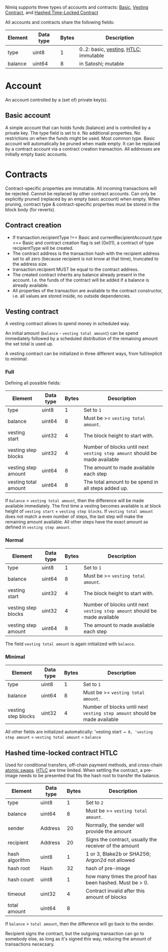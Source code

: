 Nimiq supports three types of accounts and contracts: [Basic](#basic-account), [Vesting Contract](#vesting-contract), and [Hashed Time-Locked Contract](#hashed-time-locked-contract-htlc)

All accounts and contracts share the following fields:

| Element | Data type    | Bytes | Description                                                                                     |
|---------|--------------|-------|-------------------------------------------------------------------------------------------------|
| type    | uint8        | 1     | 0..2: basic, [vesting](#vesting-contract), [HTLC](#hashed-time-locked-contract-htlc); immutable |
| balance | uint64       | 8     | in Satoshi; mutable                                                                             |

# Account
An account controlled by a (set of) private key(s).

## Basic account
A simple account that can holds funds (balance) and is controlled by a private key.
The type field is set to `0`. No additional properties.
No restrictions on when the funds might be used. Most common type.
Basic account will automatically be pruned when made empty. It can be replaced by a contract account via a contract creation transaction.
All addresses are initially empty basic accounts.

# Contracts
Contract-specific properties are immutable. All incoming transactions will be rejected.
Cannot be replaced by other contract accounts.
Can only be explicitly pruned (replaced by an empty basic account) when empty. When pruning, contract type & contract-specific properties must be stored in the block body (for reverts).

## Contract creation
* If transaction.recipientType !== Basic and currentRecipientAccount.type === Basic and contract creation flag is set (0x01), a contract of type recipientType will be created.
* The contract address is the transaction hash with the recipient address set to all zero (because recipient is not know at that time), truncated to the address size.
* transaction.recipient MUST be equal to the contract address.
* The created contract inherits any balance already present in the account. I.e. the funds of the contract will be added if a balance is already available.
* All properties of the transaction are available to the contract constructor, i.e. all values are stored inside, no outside dependencies.

## Vesting contract
A vesting contract allows to spend money in scheduled way.

An initial amount (`balance` - `vesting total amount`) can be spend immediately followed by a scheduled distribution of the remaining amount the set total is used up.

A vesting contract can be initialized in three different ways, from full/explicit to minimal:

### Full
Defining all possible fields:

| Element              | Data type    | Bytes | Description                                                                |
|----------------------|--------------|-------|----------------------------------------------------------------------------|
| type                 | uint8        | 1     | Set to `1`                                                                 |
| balance              | uint64       | 8     | Must be >= `vesting total amount`.                                         |
| vesting start        | uint32       | 4     | The block height to start with.                                            |
| vesting step blocks  | uint32       | 4     | Number of blocks until next `vesting step amount` should be made available |
| vesting step amount  | uint64       | 8     | The amount to made available each step                                     |
| vesting total amount | uint64       | 8     | The total amount to be spend in all steps added up.                        |

If `balance` > `vesting total amount`, then the difference will be made available immediately.
The first time a vesting becomes available is at block height of `vesting start` + `vesting step blocks`.
If `vesting total amount` does not match a even number of steps, the last step will make the remaining amount available.
All other steps have the exact amount as defined in `vesting step amount`.

### Normal

| Element              | Data type    | Bytes | Description                                                                |
|----------------------|--------------|-------|----------------------------------------------------------------------------|
| type                 | uint8        | 1     | Set to `1`                                                                 |
| balance              | uint64       | 8     | Must be >= `vesting total amount`.                                         |
| vesting start        | uint32       | 4     | The block height to start with.                                            |
| vesting step blocks  | uint32       | 4     | Number of blocks until next `vesting step amount` should be made available |
| vesting step amount  | uint64       | 8     | The amount to made available each step                                     |

The field `vesting total amount` is again initialized with `balance`.

### Minimal

| Element              | Data type    | Bytes | Description                                                                |
|----------------------|--------------|-------|----------------------------------------------------------------------------|
| type                 | uint8        | 1     | Set to `1`                                                                 |
| balance              | uint64       | 8     | Must be >= `vesting total amount`.                                         |
| vesting step blocks  | uint32       | 4     | Number of blocks until next `vesting step amount` should be made available |

All other fields are initialized automatically: 'vesting start` = 0, 'vesting step amount` = `vesting total amount` = `balance`

## Hashed time-locked contract HTLC
Used for conditional transfers, off-chain payment methods, and cross-chain [atomic swaps](https://en.wikipedia.org/wiki/Atomic_swap). [HTLC](https://en.bitcoin.it/wiki/Hashed_Timelock_Contracts) are time limited. When settling the contract, a pre-image needs to be presented that fits the hash root to transfer the balance.

| Element        | Data type    | Bytes | Description                                    |
|----------------|--------------|-------|------------------------------------------------|
| type           | uint8        | 1     | Set to `2`                                     |
| balance        | uint64       | 8     | Must be >= `vesting total amount`.             |
| sender         | Address      | 20    | Normally, the sender will provide the amount   |
| recipient      | Address      | 20    | Signs the contract, usually the receiver of the amount |
| hash algorithm | uint8        | 1     | 1 or 3, Blake2b or SHA256; Argon2d not allowed |
| hash root      | Hash         | 32    | hash of pre-image                              |
| hash count     | uint8        | 1     | how many times the proof has been hashed. Must be > 0.       |
| timeout        | uint32       | 4     | Contract invalid after this amount of blocks   |
| total amount   | uint64       | 8     |                                                |

If `balance` > `total amount`, then the difference will go back to the sender.

Recipient signs the contract, but the outgoing transaction can go to somebody else, as long as it's signed this way, reducing the amount of transactions nececsary.
